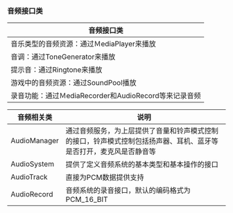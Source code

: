 ### 音频接口类

|音频接口类|
|------|
|音乐类型的音频资源：通过ＭediaPlayer来播放|
|音调：通过ToneGenerator来播放|
|提示音：通过Ringtone来播放|
|游戏中的音频资源：通过SoundPool播放|
|录音功能：通过ＭediaRecorder和AudioRecord等来记录音频||

|音频相关类|说明|
|------|------|
|AudioManager|通过音频服务，为上层提供了音量和铃声模式控制的接口，铃声模式控制包括扬声器、耳机、蓝牙等是否打开，麦克风是否静音等|
|AudioSystem|提供了定义音频系统的基本类型和基本操作的接口|
|AudioTrack|直接为PCM数据提供支持|
|AudioRecord|音频系统的录音接口，默认的编码格式为PCM_16_BIT|
